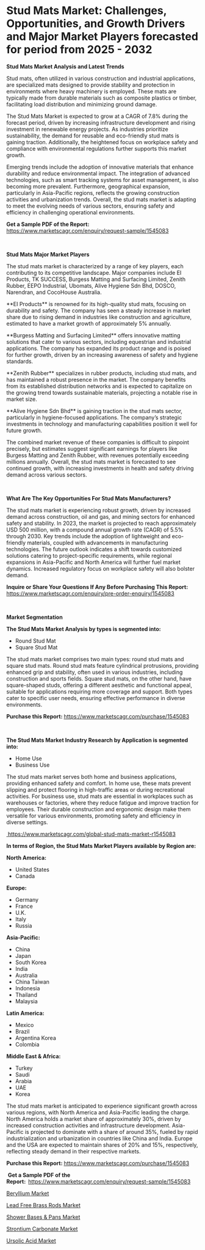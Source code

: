 <p><h1>Stud Mats Market: Challenges, Opportunities, and Growth Drivers and Major Market Players forecasted for period from 2025 - 2032</h1></p><p><strong>Stud Mats Market Analysis and Latest Trends</strong></p>
<p><p>Stud mats, often utilized in various construction and industrial applications, are specialized mats designed to provide stability and protection in environments where heavy machinery is employed. These mats are typically made from durable materials such as composite plastics or timber, facilitating load distribution and minimizing ground damage. </p><p>The Stud Mats Market is expected to grow at a CAGR of 7.8% during the forecast period, driven by increasing infrastructure development and rising investment in renewable energy projects. As industries prioritize sustainability, the demand for reusable and eco-friendly stud mats is gaining traction. Additionally, the heightened focus on workplace safety and compliance with environmental regulations further supports this market growth. </p><p>Emerging trends include the adoption of innovative materials that enhance durability and reduce environmental impact. The integration of advanced technologies, such as smart tracking systems for asset management, is also becoming more prevalent. Furthermore, geographical expansion, particularly in Asia-Pacific regions, reflects the growing construction activities and urbanization trends. Overall, the stud mats market is adapting to meet the evolving needs of various sectors, ensuring safety and efficiency in challenging operational environments.</p></p>
<p><strong>Get a Sample PDF of the Report:&nbsp;</strong> <a href="https://www.marketscagr.com/enquiry/request-sample/1545083?utm_campaign=2126&utm_medium=2&utm_source=Github&utm_content=ia&utm_term=06022025&utm_id=stud-mats">https://www.marketscagr.com/enquiry/request-sample/1545083</a></p>
<p>&nbsp;</p>
<p><strong>Stud Mats Major Market Players</strong></p>
<p><p>The stud mats market is characterized by a range of key players, each contributing to its competitive landscape. Major companies include EI Products, TK SUCCESS, Burgess Matting and Surfacing Limited, Zenith Rubber, EEPO Industrial, Ubomats, Alive Hygiene Sdn Bhd, DOSCO, Narendran, and CocoHouse Australia. </p><p>**EI Products** is renowned for its high-quality stud mats, focusing on durability and safety. The company has seen a steady increase in market share due to rising demand in industries like construction and agriculture, estimated to have a market growth of approximately 5% annually.</p><p>**Burgess Matting and Surfacing Limited** offers innovative matting solutions that cater to various sectors, including equestrian and industrial applications. The company has expanded its product range and is poised for further growth, driven by an increasing awareness of safety and hygiene standards.</p><p>**Zenith Rubber** specializes in rubber products, including stud mats, and has maintained a robust presence in the market. The company benefits from its established distribution networks and is expected to capitalize on the growing trend towards sustainable materials, projecting a notable rise in market size.</p><p>**Alive Hygiene Sdn Bhd** is gaining traction in the stud mats sector, particularly in hygiene-focused applications. The company’s strategic investments in technology and manufacturing capabilities position it well for future growth.</p><p>The combined market revenue of these companies is difficult to pinpoint precisely, but estimates suggest significant earnings for players like Burgess Matting and Zenith Rubber, with revenues potentially exceeding millions annually. Overall, the stud mats market is forecasted to see continued growth, with increasing investments in health and safety driving demand across various sectors.</p></p>
<p>&nbsp;</p>
<p><strong>What Are The Key Opportunities For Stud Mats Manufacturers?</strong></p>
<p><p>The stud mats market is experiencing robust growth, driven by increased demand across construction, oil and gas, and mining sectors for enhanced safety and stability. In 2023, the market is projected to reach approximately USD 500 million, with a compound annual growth rate (CAGR) of 5.5% through 2030. Key trends include the adoption of lightweight and eco-friendly materials, coupled with advancements in manufacturing technologies. The future outlook indicates a shift towards customized solutions catering to project-specific requirements, while regional expansions in Asia-Pacific and North America will further fuel market dynamics. Increased regulatory focus on workplace safety will also bolster demand.</p></p>
<p><strong>Inquire or Share Your Questions If Any Before Purchasing This Report:</strong> <a href="https://www.marketscagr.com/enquiry/pre-order-enquiry/1545083?utm_campaign=2126&utm_medium=2&utm_source=Github&utm_content=ia&utm_term=06022025&utm_id=stud-mats">https://www.marketscagr.com/enquiry/pre-order-enquiry/1545083</a></p>
<p>&nbsp;</p>
<p><strong>Market Segmentation</strong></p>
<p><strong>The Stud Mats Market Analysis by types is segmented into:</strong></p>
<p><ul><li>Round Stud Mat</li><li>Square Stud Mat</li></ul></p>
<p><p>The stud mats market comprises two main types: round stud mats and square stud mats. Round stud mats feature cylindrical protrusions, providing enhanced grip and stability, often used in various industries, including construction and sports fields. Square stud mats, on the other hand, have square-shaped studs, offering a different aesthetic and functional appeal, suitable for applications requiring more coverage and support. Both types cater to specific user needs, ensuring effective performance in diverse environments.</p></p>
<p><strong>Purchase this Report:&nbsp;</strong><a href="https://www.marketscagr.com/purchase/1545083?utm_campaign=2126&utm_medium=2&utm_source=Github&utm_content=ia&utm_term=06022025&utm_id=stud-mats">https://www.marketscagr.com/purchase/1545083</a></p>
<p>&nbsp;</p>
<p><strong>The Stud Mats Market Industry Research by Application is segmented into:</strong></p>
<p><ul><li>Home Use</li><li>Business Use</li></ul></p>
<p><p>The stud mats market serves both home and business applications, providing enhanced safety and comfort. In home use, these mats prevent slipping and protect flooring in high-traffic areas or during recreational activities. For business use, stud mats are essential in workplaces such as warehouses or factories, where they reduce fatigue and improve traction for employees. Their durable construction and ergonomic design make them versatile for various environments, promoting safety and efficiency in diverse settings.</p></p>
<p><a href="https://www.marketscagr.com/global-stud-mats-market-r1545083?utm_campaign=2126&utm_medium=2&utm_source=Github&utm_content=ia&utm_term=06022025&utm_id=stud-mats">&nbsp;https://www.marketscagr.com/global-stud-mats-market-r1545083</a></p>
<p><strong>In terms of Region, the Stud Mats Market Players available by Region are:</strong></p>
<p>
    <p> <strong> North America: </strong>
        <ul>
            <li>United States</li>
            <li>Canada</li>
        </ul>
        </p> 
    <p> <strong> Europe: </strong>
        <ul>
            <li>Germany</li>
            <li>France</li>
            <li>U.K.</li>
            <li>Italy</li>
            <li>Russia</li>
        </ul>
        </p> 
    <p> <strong> Asia-Pacific: </strong>
        <ul>
            <li>China</li>
            <li>Japan</li>
            <li>South Korea</li>
            <li>India</li>
            <li>Australia</li>
            <li>China Taiwan</li>
            <li>Indonesia</li>
            <li>Thailand</li>
            <li>Malaysia</li>
        </ul>
        </p> 
    <p> <strong> Latin America: </strong>
        <ul>
            <li>Mexico</li>
            <li>Brazil</li>
            <li>Argentina Korea</li>
            <li>Colombia</li>
        </ul>
        </p> 
    <p> <strong> Middle East & Africa: </strong>
        <ul>
            <li>Turkey</li>
            <li>Saudi</li>
            <li>Arabia</li>
            <li>UAE</li>
            <li>Korea</li>
        </ul>
    </p>
    </p>
<p><p>The stud mats market is anticipated to experience significant growth across various regions, with North America and Asia-Pacific leading the charge. North America holds a market share of approximately 30%, driven by increased construction activities and infrastructure development. Asia-Pacific is projected to dominate with a share of around 35%, fueled by rapid industrialization and urbanization in countries like China and India. Europe and the USA are expected to maintain shares of 20% and 15%, respectively, reflecting steady demand in their respective markets.</p></p>
<p><strong>Purchase this Report: </strong><a href="https://www.marketscagr.com/purchase/1545083?utm_campaign=2126&utm_medium=2&utm_source=Github&utm_content=ia&utm_term=06022025&utm_id=stud-mats">https://www.marketscagr.com/purchase/1545083</a></p>
<p>&nbsp;<strong>Get a Sample PDF of the Report:&nbsp;&nbsp;</strong><a href="https://www.marketscagr.com/enquiry/request-sample/1545083?utm_campaign=2126&utm_medium=2&utm_source=Github&utm_content=ia&utm_term=06022025&utm_id=stud-mats">https://www.marketscagr.com/enquiry/request-sample/1545083</a></p>
<p><strong></strong></p>
<p><p><a href="https://www.linkedin.com/pulse/projected-revenue-demand-beryllium-market-73-cagr-growth-forecast-ttpof?utm_campaign=2126&utm_medium=2&utm_source=Github&utm_content=ia&utm_term=06022025&utm_id=stud-mats">Beryllium Market</a></p><p><a href="https://www.linkedin.com/pulse/exploring-lead-free-brass-rods-market-dynamics-revenue-analysis-kk3af?utm_campaign=2126&utm_medium=2&utm_source=Github&utm_content=ia&utm_term=06022025&utm_id=stud-mats">Lead Free Brass Rods Market</a></p><p><a href="https://www.linkedin.com/pulse/revenue-analysis-demand-forecast-shower-bases-pans-66-cagr-from-xs5sf?utm_campaign=2126&utm_medium=2&utm_source=Github&utm_content=ia&utm_term=06022025&utm_id=stud-mats">Shower Bases & Pans Market</a></p><p><a href="https://www.linkedin.com/pulse/evaluating-profitability-strontium-carbonate-market-report-its-dhz5f?utm_campaign=2126&utm_medium=2&utm_source=Github&utm_content=ia&utm_term=06022025&utm_id=stud-mats">Strontium Carbonate Market</a></p><p><a href="https://www.linkedin.com/pulse/comprehensive-overview-ursolic-acid-market-competitive-profiles-rgd2f?utm_campaign=2126&utm_medium=2&utm_source=Github&utm_content=ia&utm_term=06022025&utm_id=stud-mats">Ursolic Acid Market</a></p></p>